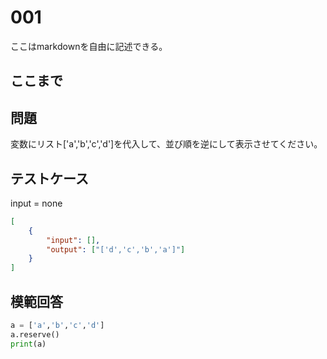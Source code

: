# 001

ここはmarkdownを自由に記述できる。

ここまで
---
## 問題

変数にリスト['a','b','c','d']を代入して、並び順を逆にして表示させてください。

## テストケース
input = none
```json
[
	{
		"input": [],
		"output": ["['d','c','b','a']"]
  	}
]
```

## 模範回答
```python
a = ['a','b','c','d']
a.reserve()
print(a)
```